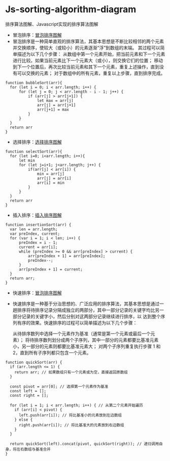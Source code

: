 # Js-sorting-algorithm-diagram
排序算法图解、Javascript实现的排序算法图解

- 冒泡排序：[冒泡排序图解](https://plutda.github.io/Js-sorting-algorithm-diagram/bubble-sort.html)
- 冒泡排序是一种简单直观的排序算法，其基本思想是不断比较相邻的两个元素并交换顺序，使较大（或较小）的元素逐渐“浮”到数组的末端。
  其过程可以简单描述为以下几个步骤：
  从数组中第一个元素开始，把当前元素和下一个元素进行比较。如果当前元素比下一个元素大（或小），则交换它们的位置；
  移动到下一个位置后，再次比较当前元素和其下一个元素，重复上述操作，直到没有可以交换的元素；
  对于数组中的所有元素，重复以上步骤，直到排序完成。
```
function bubbleSort(arr){
  for (let i = 0; i < arr.length; i++) {
      for (let j = 0; j < arr.length - i - 1; j++) {
          if (arr[j] > arr[j+1]) {
              let max = arr[j]
              arr[j] = arr[j+1]
              arr[j+1] = max
          }
      }
  }
  return arr
}
```
- 选择排序：[选择排序图解](https://plutda.github.io/Js-sorting-algorithm-diagram/select-sort.html)
```
function selectSort(arr){
  for (let i=0; i<arr.length; i++){
      let min
      for (let j=i+1; j<arr.length; j++) {
          if(arr[j] < arr[i]) {
              min = arr[j]
              arr[j] = arr[i]
              arr[i] = min
          }
      }
  }
  return arr
}
```
- 插入排序：[插入排序图解](https://plutda.github.io/Js-sorting-algorithm-diagram/insert-sort.html)
```
function insertionSort(arr) {
  var len = arr.length;
  var preIndex, current;
  for (var i = 1; i < len; i++) {
      preIndex = i - 1;
      current = arr[i];
      while (preIndex >= 0 && arr[preIndex] > current) {
          arr[preIndex + 1] = arr[preIndex];
          preIndex--;
      }
      arr[preIndex + 1] = current;
  }
  return arr;
}
```

- 快速排序：[冒泡排序图解](https://plutda.github.io/Js-sorting-algorithm-diagram/quick-sort.html)
- 快速排序是一种基于分治思想的、广泛应用的排序算法，其基本思想是通过一趟排序将待排序记录分隔成独立的两部分，其中一部分记录的关键字均比另一部分记录的关键字小，然后分别对这两部分记录继续进行排序，以  达到整个序列有序的效果。快速排序的过程可以简单描述为以下几个步骤：

  从待排序数列中选择一个元素作为基准（通常是第一个元素或最后一个元素）；
  将待排序数列划分成两个子序列，其中一部分的元素都要比基准元素小，另一部分的元素则都要比基准元素大；
  对两个子序列重复执行步骤 1 和 2，直到所有子序列都只包含一个元素。
```
function quickSort(arr) {
  if (arr.length <= 1) {
    return arr; // 如果数组只有一个元素或为空，直接返回原数组
  }

  const pivot = arr[0]; // 选择第一个元素作为基准
  const left = [];
  const right = [];

  for (let i = 1; i < arr.length; i++) { // 从第二个元素开始遍历
    if (arr[i] < pivot) {
      left.push(arr[i]); // 将比基准小的元素放到左边数组
    } else {
      right.push(arr[i]); // 将比基准大的元素放到右边数组
    }
  }

  return quickSort(left).concat(pivot, quickSort(right)); // 递归调用自身，将左右数组与基准合并
}
```
